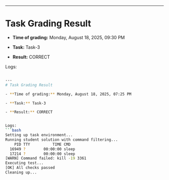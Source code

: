 
---
# Task Grading Result

- **Time of grading:** Monday, August 18, 2025, 09:30 PM

- **Task:** Task-3

- **Result:** CORRECT


Logs:
```bash

---
# Task Grading Result

- **Time of grading:** Monday, August 18, 2025, 07:25 PM

- **Task:** Task-3

- **Result:** CORRECT


Logs:
```bash
Setting up task environment...
Running student solution with command filtering...
    PID TTY          TIME CMD
  16949 ?        00:00:00 sleep
  17214 ?        00:00:00 sleep
[WARN] Command failed: kill -19 3361
Executing test...
[OK] All checks passed
Cleaning up...
```
```

